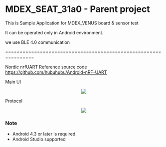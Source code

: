 # MDEX_SEAT_31a0 - Parent project

This is Sample Application for MDEX_VENUS board & sensor test

It can be operated only in Android environment.

we use BLE 4.0 communication

================================================================

Nordic nrfUART Reference source code 
https://github.com/hubuhubu/Android-nRF-UART

Main UI 
<div align = "center">
<img src="https://github.com/Marveldex/MDEX_SEAT_31a0/blob/master/Image/UI.png" />
</div>


Protocol
<div align = "center">
<img src="https://github.com/Marveldex/MDEX_SEAT_31a0/blob/master/Image/protocol.png" />
</div>



### Note
- Android 4.3 or later is required.
- Android Studio supported 
